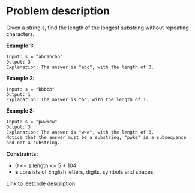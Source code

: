 # Problem description
Given a string s, find the length of the longest substring without repeating characters.

**Example 1:**
```
Input: s = "abcabcbb" 
Output: 3
Explanation: The answer is "abc", with the length of 3.
```
**Example 2:**
```
Input: s = "bbbbb"
Output: 1
Explanation: The answer is "b", with the length of 1.
```

**Example 3:**
```
Input: s = "pwwkew"
Output: 3
Explanation: The answer is "wke", with the length of 3.
Notice that the answer must be a substring, "pwke" is a subsequence and not a substring.
```

**Constraints:**

* 0 <= s.length <= 5 * 104
* **s** consists of English letters, digits, symbols and spaces.

[Link to leetcode description](https://leetcode.com/problems/longest-substring-without-repeating-characters/)
